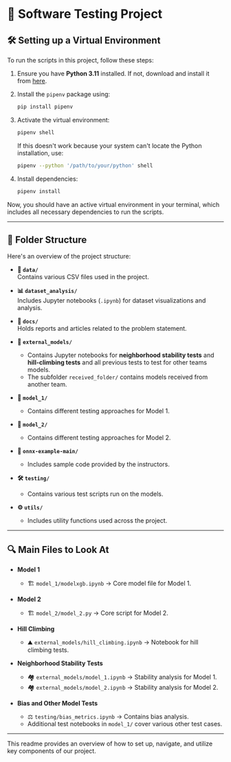 # 🚀 Software Testing Project

## 🛠 Setting up a Virtual Environment

To run the scripts in this project, follow these steps:

1. Ensure you have **Python 3.11** installed. If not, download and install it from [here](https://www.python.org/downloads/release/python-3110/).
2. Install the `pipenv` package using:

   ```bash
   pip install pipenv
   ```

3. Activate the virtual environment:

   ```bash
   pipenv shell
   ```

   If this doesn't work because your system can't locate the Python installation, use:

   ```bash
   pipenv --python '/path/to/your/python' shell
   ```

4. Install dependencies:

   ```bash
   pipenv install
   ```

Now, you should have an active virtual environment in your terminal, which includes all necessary dependencies to run the scripts.

---

## 📂 Folder Structure

Here's an overview of the project structure:

- **📁 `data/`**  
  Contains various CSV files used in the project.

- **📊 `dataset_analysis/`**  
  Includes Jupyter notebooks (`.ipynb`) for dataset visualizations and analysis.

- **📄 `docs/`**  
  Holds reports and articles related to the problem statement.

- **📌 `external_models/`**  
  - Contains Jupyter notebooks for **neighborhood stability tests** and **hill-climbing tests** and all previous tests to test for other teams models.  
  - The subfolder `received_folder/` contains models received from another team.

- **🧪 `model_1/`**  
  - Contains different testing approaches for Model 1.

- **🔬 `model_2/`**  
  - Contains different testing approaches for Model 2.

- **📝 `onnx-example-main/`**  
  - Includes sample code provided by the instructors.

- **🛠 `testing/`**  
  - Contains various test scripts run on the models.

- **⚙️ `utils/`**  
  - Includes utility functions used across the project.

---

## 🔍 Main Files to Look At

- **Model 1**
  - 🏗 `model_1/modelxgb.ipynb` → Core model file for Model 1.

- **Model 2**
  - 🏗 `model_2/model_2.py` → Core script for Model 2.

- **Hill Climbing**
  - ⛰ `external_models/hill_climbing.ipynb` → Notebook for hill climbing tests.

- **Neighborhood Stability Tests**
  - 🏘 `external_models/model_1.ipynb` → Stability analysis for Model 1.
  - 🏘 `external_models/model_2.ipynb` → Stability analysis for Model 2.

- **Bias and Other Model Tests**
  - ⚖️ `testing/bias_metrics.ipynb` → Contains bias analysis.
  - Additional test notebooks in `model_1/` cover various other test cases.

---

This readme provides an overview of how to set up, navigate, and utilize key components of our project.
